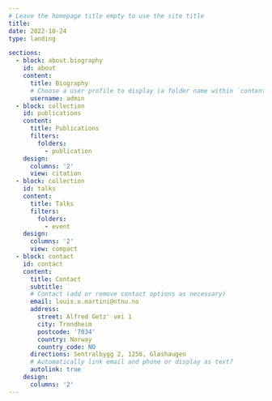 ```yaml
---
# Leave the homepage title empty to use the site title
title:
date: 2022-10-24
type: landing

sections:
  - block: about.biography
    id: about
    content:
      title: Biography
      # Choose a user profile to display (a folder name within `content/authors/`)
      username: admin
  - block: collection
    id: publications
    content:
      title: Publications
      filters:
        folders:
          - publication
    design:
      columns: '2'
      view: citation
  - block: collection
    id: talks
    content:
      title: Talks
      filters:
        folders:
          - event
    design:
      columns: '2'
      view: compact
  - block: contact
    id: contact
    content:
      title: Contact
      subtitle:
      # Contact (add or remove contact options as necessary)
      email: louis.o.martini@ntnu.no
      address:
        street: Alfred Getz' vei 1
        city: Trondheim
        postcode: '7034'
        country: Norway
        country_code: NO
      directions: Sentralbygg 2, 1256, Gløshaugen
      # Automatically link email and phone or display as text?
      autolink: true
    design:
      columns: '2'
---
```

